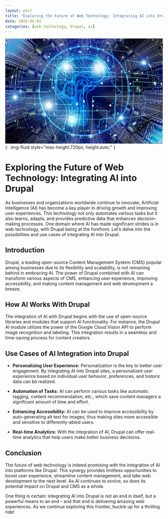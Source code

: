 ```yaml
---
layout: post
title: "Exploring the Future of Web Technology: Integrating AI into Drupal"
date: 2025-05-03
categories: [web-technology, drupal, ai]
---
```


![Image](/assets/e-learning.jpg){: .img-fluid style="max-height:720px; height:auto;" }

# Exploring the Future of Web Technology: Integrating AI into Drupal

As businesses and organizations worldwide continue to innovate, Artificial Intelligence (AI) has become a key player in driving growth and improving user experiences. This technology not only automates various tasks but it also learns, adapts, and provides predictive data that enhances decision-making processes. One domain where AI has made significant strides is in web technology, with Drupal being at the forefront. Let’s delve into the possibilities and use cases of integrating AI into Drupal.

## Introduction
Drupal, a leading open-source Content Management System (CMS) popular among businesses due to its flexibility and scalability, is not remaining behind in embracing AI. The power of Drupal combined with AI can transform various aspects of CMS, enhancing user experience, improving accessibility, and making content management and web development a breeze.

## How AI Works With Drupal

The integration of AI with Drupal begins with the use of open-source libraries and modules that support AI functionality. For instance, the Drupal AI module utilizes the power of the Google Cloud Vision API to perform image recognition and labeling. This integration results in a seamless and time-saving process for content creators.

## Use Cases of AI Integration into Drupal

- **Personalizing User Experience:** Personalization is the key to better user engagement. By integrating AI into Drupal sites, a personalized user experience based on individual user behavior, preferences, and historic data can be realized.

- **Automation of Tasks:** AI can perform various tasks like automatic tagging, content recommendation, etc., which save content managers a significant amount of time and effort.

- **Enhancing Accessibility:** AI can be used to improve accessibility by auto-generating alt text for images, thus making sites more accessible and sensitive to differently-abled users.

- **Real-time Analytics:** With the integration of AI, Drupal can offer real-time analytics that help users make better business decisions.

## Conclusion

The future of web technology is indeed promising with the integration of AI into platforms like Drupal. This synergy provides limitless opportunities to boost user experience, streamline content management, and take web development to the next level. As AI continues to evolve, so does its potential impact on Drupal and CMS as a whole.

One thing is certain: integrating AI into Drupal is not an end in itself, but a powerful means to an end – and that end is delivering amazing web experiences. As we continue exploring this frontier, buckle up for a thrilling ride!
